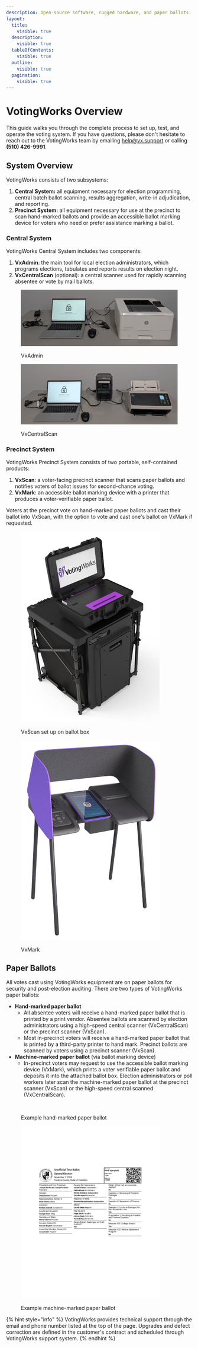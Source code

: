 ```yaml
---
description: Open-source software, rugged hardware, and paper ballots.
layout:
  title:
    visible: true
  description:
    visible: true
  tableOfContents:
    visible: true
  outline:
    visible: true
  pagination:
    visible: true
---
```


# VotingWorks Overview

This guide walks you through the complete process to set up, test, and operate the voting system. If you have questions, please don't hesitate to reach out to the VotingWorks team by emailing [help@vx.support](mailto:help@vx.support) or calling **(510) 426-9991**.

## System Overview

VotingWorks consists of two subsystems:

1. **Central System:** all equipment necessary for election programming, central batch ballot scanning, results aggregation, write-in adjudication, and reporting.
2. **Precinct System:** all equipment necessary for use at the precinct to scan hand-marked ballots and provide an accessible ballot marking device for voters who need or prefer assistance marking a ballot.

### Central System

VotingWorks Central System includes two components:

1. **VxAdmin**: the main tool for local election administrators, which programs elections, tabulates and reports results on election night.
2. **VxCentralScan** (optional): a central scanner used for rapidly scanning absentee or vote by mail ballots.

<figure><img src=".gitbook/assets/PXL_20241119_221005359.jpg" alt=""><figcaption><p>VxAdmin</p></figcaption></figure>

<figure><img src=".gitbook/assets/PXL_20241119_215840432 (2).jpg" alt=""><figcaption><p>VxCentralScan</p></figcaption></figure>

### Precinct System

VotingWorks Precinct System consists of two portable, self-contained products:

1. **VxScan**: a voter-facing precinct scanner that scans paper ballots and notifies voters of ballot issues for second-chance voting.
2. **VxMark**: an accessible ballot marking device with a printer that produces a voter-verifiable paper ballot.

Voters at the precinct vote on hand-marked paper ballots and cast their ballot into VxScan, with the option to vote and cast one's ballot on VxMark if requested.&#x20;

<div><figure><img src=".gitbook/assets/VxScan hardware photo.png" alt="" width="375"><figcaption><p>VxScan set up on ballot box</p></figcaption></figure> <figure><img src=".gitbook/assets/VxMark hardware photo.png" alt="" width="375"><figcaption><p>VxMark</p></figcaption></figure></div>

## Paper Ballots

All votes cast using VotingWorks equipment are on paper ballots for security and post-election auditing. There are two types of VotingWorks paper ballots:

* **Hand-marked paper ballot**
  * All absentee voters will receive a hand-marked paper ballot that is printed by a print vendor. Absentee ballots are scanned by election administrators using a high-speed central scanner (VxCentralScan) or the precinct scanner (VxScan).
  * Most in-precinct voters will receive a hand-marked paper ballot that is printed by a third-party printer to hand mark. Precinct ballots are scanned by voters using a precinct scanner (VxScan).
* **Machine-marked paper ballot** (via ballot marking device)
  * In-precinct voters may request to use the accessible ballot marking device (VxMark), which prints a voter verifiable paper ballot and deposits it into the attached ballot box. Election administrators or poll workers later scan the machine-marked paper ballot at the precinct scanner (VxScan) or the high-speed central scanned (VxCentralScan).

<div><figure><img src=".gitbook/assets/Screenshot 2023-12-19 at 7.53.02 PM.png" alt="" width="375"><figcaption><p>Example hand-marked paper ballot</p></figcaption></figure> <figure><img src=".gitbook/assets/TDP Diagrams.png" alt="" width="375"><figcaption><p>Example machine-marked paper ballot</p></figcaption></figure></div>

{% hint style="info" %}
VotingWorks provides technical support through the email and phone number listed at the top of the page.  Upgrades and defect correction are defined in the customer's contract and scheduled through VotingWorks support system.&#x20;
{% endhint %}

